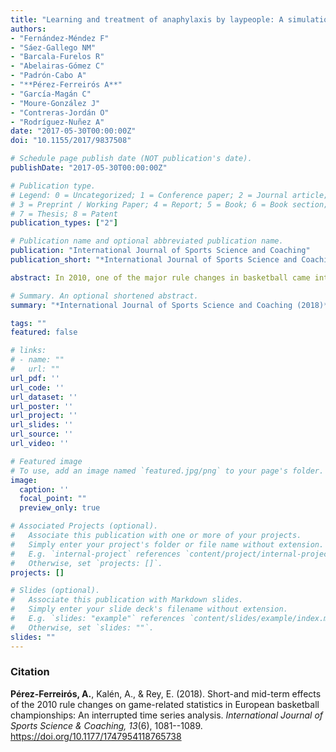 ```yaml
---
title: "Learning and treatment of anaphylaxis by laypeople: A simulation study using pupilar technology"
authors:
- "Fernández-Méndez F"
- "Sáez-Gallego NM"
- "Barcala-Furelos R"
- "Abelairas-Gómez C"
- "Padrón-Cabo A"
- "**Pérez-Ferreirós A**"
- "García-Magán C"
- "Moure-González J"
- "Contreras-Jordán O"
- "Rodríguez-Nuñez A"
date: "2017-05-30T00:00:00Z"
doi: "10.1155/2017/9837508"

# Schedule page publish date (NOT publication's date).
publishDate: "2017-05-30T00:00:00Z"

# Publication type.
# Legend: 0 = Uncategorized; 1 = Conference paper; 2 = Journal article;
# 3 = Preprint / Working Paper; 4 = Report; 5 = Book; 6 = Book section;
# 7 = Thesis; 8 = Patent
publication_types: ["2"]

# Publication name and optional abbreviated publication name.
publication: "International Journal of Sports Science and Coaching"
publication_short: "*International Journal of Sports Science and Coaching*"

abstract: In 2010, one of the major rule changes in basketball came into effect. Including an extension of the 3-point line from 6.25 m to 6.75 m, changed shape of the 3-s area, the addition of no-charge semicircles, and modifications of the shot-clock. This study aimed to analyse if the rule modifications influenced the game-related statistics, both short- and mid-term using interrupted time series analysis, and if the rule changes had the same influence on different age groups and genders. The sample was composed by 5296 games from the European championships 2005–2016 for men and women in both senior and youth competitions. The standard game-related statistics were analysed. The game pace has increased or ceased to decrease after the rule modifications. The development towards a higher proportion of field goals being 3-pointers has continued, although the proportion was lowered directly after the rule modifications. The women senior seems to be the category where the rule modifications had the most effect on the continuous development. No general pattern of differences in effects between categories was found.

# Summary. An optional shortened abstract.
summary: "*International Journal of Sports Science and Coaching (2018)*"

tags: ""
featured: false

# links:
# - name: ""
#   url: ""
url_pdf: ''
url_code: ''
url_dataset: ''
url_poster: ''
url_project: ''
url_slides: ''
url_source: ''
url_video: ''

# Featured image
# To use, add an image named `featured.jpg/png` to your page's folder. 
image:
  caption: ''
  focal_point: ""
  preview_only: true

# Associated Projects (optional).
#   Associate this publication with one or more of your projects.
#   Simply enter your project's folder or file name without extension.
#   E.g. `internal-project` references `content/project/internal-project/index.md`.
#   Otherwise, set `projects: []`.
projects: []

# Slides (optional).
#   Associate this publication with Markdown slides.
#   Simply enter your slide deck's filename without extension.
#   E.g. `slides: "example"` references `content/slides/example/index.md`.
#   Otherwise, set `slides: ""`.
slides: ""
---
```


### Citation
**Pérez-Ferreirós, A.**, Kalén, A., & Rey, E. (2018). Short-and mid-term effects of the 2010 rule changes on game-related statistics in European basketball championships: An interrupted time series analysis. *International Journal of Sports Science & Coaching, 13*(6), 1081--1089. https://doi.org/10.1177/1747954118765738